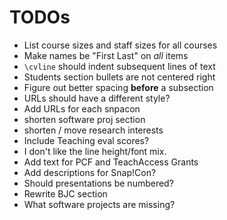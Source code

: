 # TODOs

- List course sizes and staff sizes for all courses
- Make names be "First Last" on *all* items
- `\cvline` should indent subsequent lines of text
- Students section bullets are not centered right
- Figure out better spacing **before** a subsection
- URLs should have a different style?
- Add URLs for each snpacon
- shorten software proj section
- shorten / move research interests
- Include Teaching eval scores?
- I don't like the line height/font mix.
- Add text for PCF and TeachAccess Grants
- Add descriptions for Snap!Con?
- Should presentations be numbered?
- Rewrite BJC section
- What software projects are missing?